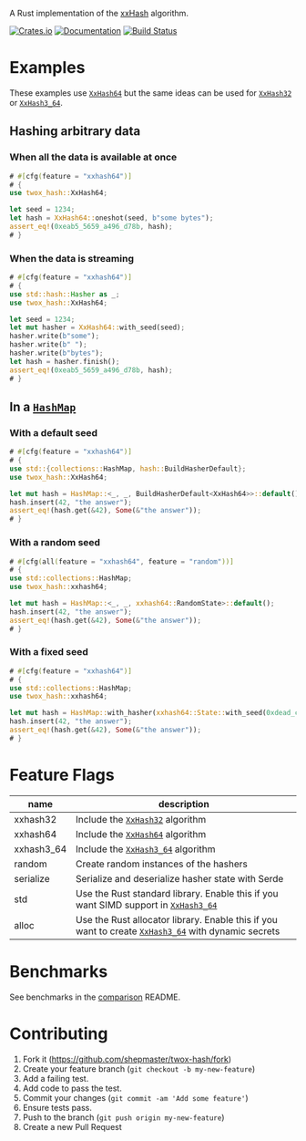A Rust implementation of the [xxHash] algorithm.

[![Crates.io][crates-badge]][crates-url]
[![Documentation][docs-badge]][docs-url]
[![Build Status][actions-badge]][actions-url]

[xxHash]: https://github.com/Cyan4973/xxHash

[crates-badge]: https://img.shields.io/crates/v/twox-hash.svg
[crates-url]: https://crates.io/crates/twox-hash
[docs-badge]: https://img.shields.io/docsrs/twox-hash
[docs-url]: https://docs.rs/twox-hash/
[actions-badge]: https://github.com/shepmaster/twox-hash/actions/workflows/ci.yml/badge.svg?branch=main
[actions-url]: https://github.com/shepmaster/twox-hash/actions/workflows/ci.yml?query=branch%3Amain

# Examples

These examples use [`XxHash64`][] but the same ideas can be
used for [`XxHash32`][] or [`XxHash3_64`][].

## Hashing arbitrary data

### When all the data is available at once

```rust
# #[cfg(feature = "xxhash64")]
# {
use twox_hash::XxHash64;

let seed = 1234;
let hash = XxHash64::oneshot(seed, b"some bytes");
assert_eq!(0xeab5_5659_a496_d78b, hash);
# }
```

### When the data is streaming

```rust
# #[cfg(feature = "xxhash64")]
# {
use std::hash::Hasher as _;
use twox_hash::XxHash64;

let seed = 1234;
let mut hasher = XxHash64::with_seed(seed);
hasher.write(b"some");
hasher.write(b" ");
hasher.write(b"bytes");
let hash = hasher.finish();
assert_eq!(0xeab5_5659_a496_d78b, hash);
# }
```

## In a [`HashMap`][]

### With a default seed

```rust
# #[cfg(feature = "xxhash64")]
# {
use std::{collections::HashMap, hash::BuildHasherDefault};
use twox_hash::XxHash64;

let mut hash = HashMap::<_, _, BuildHasherDefault<XxHash64>>::default();
hash.insert(42, "the answer");
assert_eq!(hash.get(&42), Some(&"the answer"));
# }
```

### With a random seed

```rust
# #[cfg(all(feature = "xxhash64", feature = "random"))]
# {
use std::collections::HashMap;
use twox_hash::xxhash64;

let mut hash = HashMap::<_, _, xxhash64::RandomState>::default();
hash.insert(42, "the answer");
assert_eq!(hash.get(&42), Some(&"the answer"));
# }
```

### With a fixed seed

```rust
# #[cfg(feature = "xxhash64")]
# {
use std::collections::HashMap;
use twox_hash::xxhash64;

let mut hash = HashMap::with_hasher(xxhash64::State::with_seed(0xdead_cafe));
hash.insert(42, "the answer");
assert_eq!(hash.get(&42), Some(&"the answer"));
# }
```

# Feature Flags

| name       | description                                                                                             |
|------------|---------------------------------------------------------------------------------------------------------|
| xxhash32   | Include the [`XxHash32`][] algorithm                                                                    |
| xxhash64   | Include the [`XxHash64`][] algorithm                                                                    |
| xxhash3_64 | Include the [`XxHash3_64`][] algorithm                                                                  |
| random     | Create random instances of the hashers                                                                  |
| serialize  | Serialize and deserialize hasher state with Serde                                                       |
| std        | Use the Rust standard library. Enable this if you want SIMD support in [`XxHash3_64`][]                 |
| alloc      | Use the Rust allocator library. Enable this if you want to create [`XxHash3_64`][] with dynamic secrets |

# Benchmarks

See benchmarks in the [comparison][] README.

[comparison]: https://github.com/shepmaster/twox-hash/tree/main/comparison

# Contributing

1. Fork it (<https://github.com/shepmaster/twox-hash/fork>)
2. Create your feature branch (`git checkout -b my-new-feature`)
3. Add a failing test.
4. Add code to pass the test.
5. Commit your changes (`git commit -am 'Add some feature'`)
6. Ensure tests pass.
7. Push to the branch (`git push origin my-new-feature`)
8. Create a new Pull Request


[`Hashmap`]: std::collections::HashMap
[`XxHash32`]: crate::XxHash32
[`XxHash64`]: crate::XxHash64
[`XxHash3_64`]: crate::XxHash3_64
